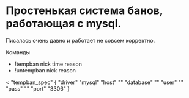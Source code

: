 # Простенькая система банов, работающая с mysql. 

Писалась очень давно и работает не совсем корректно.

Команды
* !tempban nick time reason
* !untempban nick reason

< "tempban_spec"
        {
                "driver"        "mysql"
                "host"  ""
                "database"      ""
                "user"  ""
                "pass"  ""
                "port"  "3306"
        }
>
